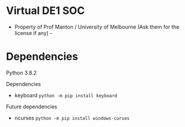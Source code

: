 # Virtual DE1 SOC

- Property of Prof Manton / University of Melbourne (Ask them for the license if any) - 

# Dependencies 

Python 3.8.2

Dependencies  
- keyboard
`python -m pip install keyboard`


Future dependencies
- ncurses
`python -m pip install windows-curses`